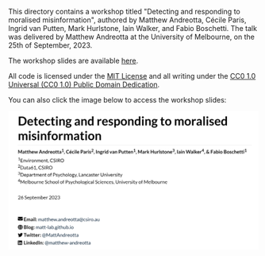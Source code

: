 This directory contains a workshop titled "Detecting and responding to moralised misinformation", authored by Matthew Andreotta, Cécile Paris, Ingrid van Putten, Mark Hurlstone, Iain Walker, and Fabio Boschetti.
The talk was delivered by Matthew Andreotta at the University of Melbourne, on the 25th of September, 2023.

The workshop slides are available [here](https://matt-lab.github.io/workshop_2023-moralised-misinformation).

All code is licensed under the [MIT License](license_MIT) and all writing under the [CC0 1.0 Universal (CC0 1.0) Public Domain Dedication](license_CC0).

You can also click the image below to access the workshop slides:

[![First slide for a workshop titled "Detecting and responding to moralised misinformation"](assets/title.png)](https://matt-lab.github.io/workshop_2023-moralised-misinformation)